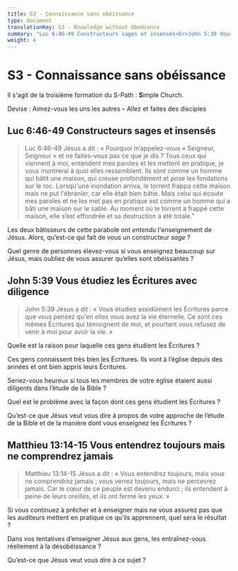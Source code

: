```yaml
---
title: S3 - Connaissance sans obéissance
type: document
translationKey: S3 - Knowledge without Obedience
summary: "Luc 6:46-49 Constructeurs sages et insensés<br>John 5:39 Vous étudiez les Écritures avec diligence<br>Matthieu 13:14-15 Vous entendrez toujours mais ne comprendrez jamais"
weight: 4
---
```

# S3 - Connaissance sans obéissance

Il s'agit de la troisième formation du S-Path : **S**imple Church.

Devise : Aimez-vous les uns les autres – Allez et faites des disciples

## Luc 6:46-49 Constructeurs sages et insensés

>   Luc 6:46-49 Jésus a dit : « Pourquoi m’appelez-vous « Seigneur, Seigneur » et ne faites-vous pas ce que je dis ? Tous ceux qui viennent à moi, entendent mes paroles et les mettent en pratique, je vous montrerai à quoi elles ressemblent. Ils sont comme un homme qui bâtit une maison, qui creuse profondément et pose les fondations sur le roc. Lorsqu'une inondation arriva, le torrent frappa cette maison mais ne put l'ébranler, car elle était bien bâtie. Mais celui qui écoute mes paroles et ne les met pas en pratique est comme un homme qui a bâti une maison sur le sable. Au moment où le torrent a frappé cette maison, elle s’est effondrée et sa destruction a été totale.”

Les deux bâtisseurs de cette parabole ont *entendu* l'enseignement de Jésus. Alors, qu’est-ce qui fait de vous un constructeur *sage* ?

Quel genre de personnes élevez-vous si vous enseignez beaucoup sur Jésus, mais oubliez de vous assurer qu’elles sont obéissantes ?

## John 5:39 Vous étudiez les Écritures avec diligence

>   John 5:39 Jésus a dit : « Vous étudiez assidûment les Écritures parce que vous pensez qu'en elles vous avez la vie éternelle. Ce sont ces mêmes Écritures qui témoignent de moi, et pourtant vous refusez de venir à moi pour avoir la vie. »

Quelle est la raison pour laquelle ces gens étudient les Écritures ?

Ces gens connaissent très bien les Écritures. Ils vont à l’église depuis des années et ont bien appris leurs Écritures.

Seriez-vous heureux si tous les membres de votre église étaient aussi diligents dans l’étude de la Bible ?

Quel est le problème avec la façon dont ces gens étudient les Écritures ?

Qu’est-ce que Jésus veut vous dire à propos de votre approche de l’étude de la Bible et de la manière dont vous enseignez les Écritures ?

## Matthieu 13:14-15 Vous entendrez toujours mais ne comprendrez jamais

>   Matthieu 13:14-15 Jésus a dit : « Vous entendrez toujours, mais vous ne comprendrez jamais ; vous verrez toujours, mais ne percevrez jamais. Car le cœur de ce peuple est devenu endurci ; ils entendent à peine de leurs oreilles, et ils ont fermé les yeux. »

Si vous continuez à prêcher et à enseigner mais ne vous assurez pas que les auditeurs mettent en pratique ce qu’ils apprennent, quel sera le résultat ?

Dans vos tentatives d’enseigner Jésus aux gens, les entraînez-vous réellement à la désobéissance ?

Qu’est-ce que Jésus veut vous dire à ce sujet ?

